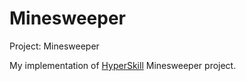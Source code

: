 # Minesweeper

Project: Minesweeper

My implementation of [HyperSkill](https://hyperskill.org/) Minesweeper project.
